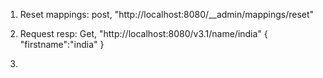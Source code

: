 1. Reset mappings: post, "http://localhost:8080/__admin/mappings/reset"
2. Request resp: Get, "http://localhost:8080/v3.1/name/india"
{
	"firstname":"india"
}

3.
